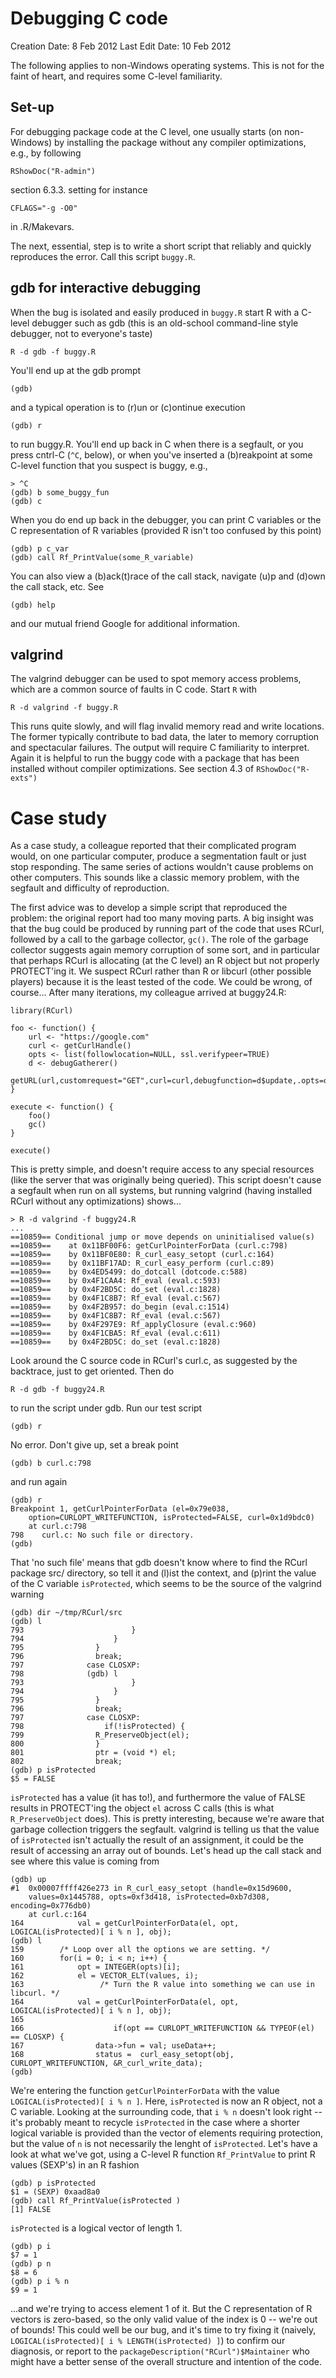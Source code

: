 # Debugging C code

Creation Date: 8 Feb 2012
Last Edit Date: 10 Feb 2012

The following applies to non-Windows operating systems.  This is not
for the faint of heart, and requires some C-level familiarity.

## Set-up

For debugging package code at the C level, one usually starts (on
non-Windows) by installing the package without any compiler
optimizations, e.g., by following

    RShowDoc("R-admin")

section 6.3.3. setting for instance

    CFLAGS="-g -O0"

in .R/Makevars.

The next, essential, step is to write a short script that reliably and
quickly reproduces the error. Call this script `buggy.R`.

## gdb for interactive debugging

When the bug is isolated and easily produced in `buggy.R` start R with
a C-level debugger such as gdb (this is an old-school command-line
style debugger, not to everyone's taste)

    R -d gdb -f buggy.R

You'll end up at the gdb prompt

    (gdb)

and a typical operation is to (r)un or (c)ontinue execution

    (gdb) r

to run buggy.R. You'll end up back in C when there is a segfault, or
you press cntrl-C (`^C`, below), or when you've inserted a
(b)reakpoint at some C-level function that you suspect is buggy, e.g.,

    > ^C
    (gdb) b some_buggy_fun
    (gdb) c

When you do end up back in the debugger, you can print C variables or
the C representation of R variables (provided R isn't too confused by
this point)

    (gdb) p c_var
    (gdb) call Rf_PrintValue(some_R_variable)

You can also view a (b)ack(t)race of the call stack, navigate (u)p and
(d)own the call stack, etc. See

    (gdb) help

and our mutual friend Google for additional information.

## valgrind

The valgrind debugger can be used to spot memory access problems,
which are a common source of faults in C code. Start `R` with

    R -d valgrind -f buggy.R

This runs quite slowly, and will flag invalid memory read and write
locations. The former typically contribute to bad data, the later to
memory corruption and spectacular failures. The output will require C
familiarity to interpret. Again it is helpful to run the buggy code
with a package that has been installed without compiler
optimizations. See section 4.3 of `RShowDoc("R-exts")`

# Case study

As a case study, a colleague reported that their complicated program
would, on one particular computer, produce a segmentation fault or
just stop responding. The same series of actions wouldn't cause
problems on other computers. This sounds like a classic memory
problem, with the segfault and difficulty of reproduction. 

The first advice was to develop a simple script that reproduced the
problem: the original report had too many moving parts.  A big insight
was that the bug could be produced by running part of the code that
uses RCurl, followed by a call to the garbage collector, `gc()`. The
role of the garbage collector suggests again memory corruption of some
sort, and in particular that perhaps RCurl is allocating (at the C
level) an R object but not properly PROTECT'ing it. We suspect RCurl
rather than R or libcurl (other possible players) because it is the
least tested of the code. We could be wrong, of course... After many
iterations, my colleague arrived at buggy24.R:

    library(RCurl)
    
    foo <- function() {
        url <- "https://google.com"
        curl <- getCurlHandle()
        opts <- list(followlocation=NULL, ssl.verifypeer=TRUE)
        d <- debugGatherer()
        getURL(url,customrequest="GET",curl=curl,debugfunction=d$update,.opts=opts)
    }
    
    execute <- function() {
        foo()
        gc()
    }
    
    execute()

This is pretty simple, and doesn't require access to any special
resources (like the server that was originally being queried). This
script doesn't cause a segfault when run on all systems, but running
valgrind (having installed RCurl without any optimizations) shows...

    > R -d valgrind -f buggy24.R
	...
    ==10859== Conditional jump or move depends on uninitialised value(s)
    ==10859==    at 0x11BF00F6: getCurlPointerForData (curl.c:798)
    ==10859==    by 0x11BF0E80: R_curl_easy_setopt (curl.c:164)
    ==10859==    by 0x11BF17AD: R_curl_easy_perform (curl.c:89)
    ==10859==    by 0x4ED5499: do_dotcall (dotcode.c:588)
    ==10859==    by 0x4F1CAA4: Rf_eval (eval.c:593)
    ==10859==    by 0x4F2BD5C: do_set (eval.c:1828)
    ==10859==    by 0x4F1C8B7: Rf_eval (eval.c:567)
    ==10859==    by 0x4F2B957: do_begin (eval.c:1514)
    ==10859==    by 0x4F1C8B7: Rf_eval (eval.c:567)
    ==10859==    by 0x4F297E9: Rf_applyClosure (eval.c:960)
    ==10859==    by 0x4F1CBA5: Rf_eval (eval.c:611)
    ==10859==    by 0x4F2BD5C: do_set (eval.c:1828)
    
Look around the C source code in RCurl's curl.c, as suggested by the
backtrace, just to get oriented. Then do

    R -d gdb -f buggy24.R

to run the script under gdb. Run our test script

    (gdb) r

No error. Don't give up, set a break point

    (gdb) b curl.c:798

and run again

    (gdb) r
    Breakpoint 1, getCurlPointerForData (el=0x79e038,
        option=CURLOPT_WRITEFUNCTION, isProtected=FALSE, curl=0x1d9bdc0)
        at curl.c:798
    798    curl.c: No such file or directory.
    (gdb)

That 'no such file' means that gdb doesn't know where to find the
RCurl package src/ directory, so tell it and (l)ist the context, and
(p)rint the value of the C variable `isProtected`, which seems to be
the source of the valgrind warning

    (gdb) dir ~/tmp/RCurl/src
    (gdb) l
    793                        }
    794                    }
    795                }
    796                break;
    797              case CLOSXP:
    798              (gdb) l
    793                        }
    794                    }
    795                }
    796                break;
    797              case CLOSXP:
    798                  if(!isProtected) {
    799                R_PreserveObject(el);
    800                }
    801                ptr = (void *) el;
    802                break;
    (gdb) p isProtected
    $5 = FALSE

`isProtected` has a value (it has to!), and furthermore the value of
FALSE results in PROTECT'ing the object `el` across C calls (this is
what `R_PreserveObject` does). This is pretty interesting, because
we're aware that garbage collection triggers the segfault. valgrind is
telling us that the value of `isProtected` isn't actually the result
of an assignment, it could be the result of accessing an array out of
bounds. Let's head up the call stack and see where this value is
coming from

    (gdb) up
    #1  0x00007ffff426e273 in R_curl_easy_setopt (handle=0x15d9600,
        values=0x1445788, opts=0xf3d418, isProtected=0xb7d308, encoding=0x776db0)
        at curl.c:164
    164            val = getCurlPointerForData(el, opt, LOGICAL(isProtected)[ i % n ], obj);
    (gdb) l
    159        /* Loop over all the options we are setting. */
    160        for(i = 0; i < n; i++) {
    161            opt = INTEGER(opts)[i];
    162            el = VECTOR_ELT(values, i);
    163                 /* Turn the R value into something we can use in libcurl. */
    164            val = getCurlPointerForData(el, opt, LOGICAL(isProtected)[ i % n ], obj);
    165   
    166                    if(opt == CURLOPT_WRITEFUNCTION && TYPEOF(el) == CLOSXP) {
    167                data->fun = val; useData++;
    168                status =  curl_easy_setopt(obj, CURLOPT_WRITEFUNCTION, &R_curl_write_data);
    (gdb)


We're entering the function `getCurlPointerForData` with the value
`LOGICAL(isProtected)[ i % n ]`. Here, `isProtected` is now an R
object, not a C variable. Looking at the surrounding code, that `i %
n` doesn't look right -- it's probably meant to recycle `isProtected`
in the case where a shorter logical variable is provided than the
vector of elements requiring protection, but the value of `n` is not
necessarily the lenght of `isProtected`. Let's have a look at what
we've got, using a C-level R function `Rf_PrintValue` to print R
values (SEXP's) in an R fashion

    (gdb) p isProtected
    $1 = (SEXP) 0xaad8a0
    (gdb) call Rf_PrintValue(isProtected )
    [1] FALSE

`isProtected` is a logical vector of length 1.

    (gdb) p i
    $7 = 1
    (gdb) p n
    $8 = 6
    (gdb) p i % n
    $9 = 1

...and we're trying to access element 1 of it. But the C
representation of R vectors is zero-based, so the only valid value of
the index is 0 -- we're out of bounds! This could well be our bug, and
it's time to try fixing it (naively,
`LOGICAL(isProtected)[ i % LENGTH(isProtected) ]`) to confirm our
diagnosis, or report to the `packageDescription("RCurl")$Maintainer`
who might have a better sense of the overall structure and intention
of the code.

